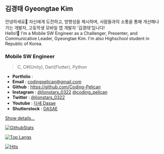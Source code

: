 ## 김경태 Gyeongtae Kim
안녕하세요👋 자신에게 도전하고, 방향성을 제시하며, 사람들과의 소통을 통해 개선해나가는 개발자, 고등학생 모바일 앱 개발자 '김경태'입니다!   
Hello!👋 I'm a Mobile SW Engineer as a Challenger, Presenter, and Communicative Leader, Gyeongtae Kim.
I'm also Highschool student in Republic of Korea.

### Mobile SW Engineer
> C, C#(Unity), Dart(Flutter), Python
- **Portfolio** : 
- **Email** : <codingpelican@gmail.com>
- **Github** : <https://github.com/Coding-Pelican>
- **Instagram** : [@lionstars_0322](https://www.instagram.com/lionstars_0322) [@coding_pelican](https://www.instagram.com/coding_pelican)
- **Twitter** : [@lionstars_0322](https://twitter.com/lionstars_0322)
- **Youtube** : [다새 Dasae](https://youtube.com/channel/UCZfDHIeuvgIl0NHbwe8T7aw)
- **Shutterstock** : [DASAE](https://www.shutterstock.com/g/DASAE)

[Show details...]()

[![GithubStats](https://github-readme-stats.vercel.app/api?username=Coding-Pelican&title_color=0067a3)](https://github.com/Coding-Pelican)

[![Top Langs](https://github-readme-stats.vercel.app/api/top-langs/?username=Coding-Pelican&title_color=0067a3&layout=compact)](https://github.com/anuraghazra/github-readme-stats)

[![Hits](https://hits.seeyoufarm.com/api/count/incr/badge.svg?url=https%3A%2F%2Fgithub.com%2FCoding-Pelican)](https://github.com/Coding-Pelican)

<!--
**Coding-Pelican/Coding-Pelican** is a ✨ _special_ ✨ repository because its `README.md` (this file) appears on your GitHub profile.

Here are some ideas to get you started:

- 🔭 I’m currently working on ...
- 🌱 I’m currently learning ...
- 👯 I’m looking to collaborate on ...
- 🤔 I’m looking for help with ...
- 💬 Ask me about ...
- 📫 How to reach me: ...
- 😄 Pronouns: ...
- ⚡ Fun fact: ...
-->
